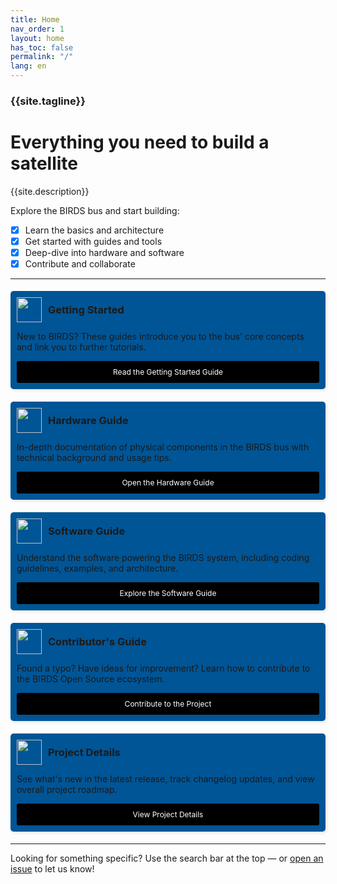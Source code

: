 ```yaml
---
title: Home
nav_order: 1
layout: home
has_toc: false
permalink: "/"
lang: en
---
```


### **{{site.tagline}}**

<!-- {: .lh-0 .text-blue-000} -->

# Everything you need to build a satellite

{{site.description}}

Explore the BIRDS bus and start building:

- [x] Learn the basics and architecture
- [x] Get started with guides and tools
- [x] Deep-dive into hardware and software
- [x] Contribute and collaborate

---

<div style="display: flex; flex-wrap: wrap; gap: 10px; justify-content: space-between;">

  <!-- Getting Started -->
  <div style="flex: 1 1 calc(50% - 10px); margin: 5px 0; padding: 10px; background-color: #005596; border-radius: 5px; box-shadow: 2px 2px 5px rgba(0, 0, 0, 0.1);">
    <div style="display: flex; align-items: center; gap: 10px;">
    <img src="https://www.svgrepo.com/show/9108/running-stick-figure.svg" width="40" height="40">
    <h3 style="margin: 0;">Getting Started</h3>
    </div> 
    <p>New to BIRDS? These guides introduce you to the bus' core concepts and link you to further tutorials.</p>
    <a href="{{site.url}}/get-started" style="display: block; margin-top: 5px; padding: 10px 0; background-color:#000; color: #fff; text-align: center; border-radius: 3px; font-size: 12px; text-decoration: none;">
      Read the Getting Started Guide
    </a>
  </div>

  <!-- Hardware Guide light-bg: #f4f6fa -->
  <div style="flex: 1 1 calc(50% - 10px); margin: 5px 0; padding: 10px; background-color: #005596; border-radius: 5px; box-shadow: 2px 2px 5px rgba(0, 0, 0, 0.1);">
    <div style="display: flex; align-items: center; gap: 10px;">
      <img src="https://www.svgrepo.com/show/326665/hardware-chip-outline.svg" width="40" height="40">
      <h3 style="margin: 0;">Hardware Guide</h3>
    </div>
    <p>In-depth documentation of physical components in the BIRDS bus with technical background and usage tips.</p>
    <a href="{{site.url}}/hardware" style="display: block; margin-top: 5px; padding: 10px 0; background-color:#000; color: #fff; text-align: center; border-radius: 3px; font-size: 12px; text-decoration: none;">
      Open the Hardware Guide
    </a>
  </div>

  <!-- Software Guide light-bg: #f4f6fa -->
 <div style="flex: 1 1 calc(50% - 10px); margin: 5px 0; padding: 10px; background-color: #005596; border-radius: 5px; box-shadow: 2px 2px 5px rgba(0, 0, 0, 0.1);">
    <div style="display: flex; align-items: center; gap: 10px;">
      <img src="https://www.svgrepo.com/show/525688/book-bookmark-minimalistic.svg" width="40" height="40">
      <h3 style="margin: 0;">Software Guide</h3>
    </div>
    <p>Understand the software powering the BIRDS system, including coding guidelines, examples, and architecture.</p>
    <a href="{{site.url}}/software" style="display: block; margin-top: 5px; padding: 10px 0; background-color:#000; color: #fff; text-align: center; border-radius: 3px; font-size: 12px; text-decoration: none;">
      Explore the Software Guide
    </a>
  </div>

  <!-- Contributor Guide light-bg: #f4f6fa -->
  <div style="flex: 1 1 calc(50% - 10px); margin: 5px 0; padding: 10px; background-color: #005596; border-radius: 5px; box-shadow: 2px 2px 5px rgba(0, 0, 0, 0.1);">
    <div style="display: flex; align-items: center; gap: 10px;">
      <img src="https://www.svgrepo.com/show/525586/user-plus.svg" width="40" height="40">
      <h3 style="margin: 0;">Contributor's Guide</h3>
    </div>
    <p>Found a typo? Have ideas for improvement? Learn how to contribute to the BIRDS Open Source ecosystem.</p>
    <a href="{{site.url}}/contribute" style="display: block; margin-top: 5px; padding: 10px 0; background-color:#000; color: #fff; text-align: center; border-radius: 3px; font-size: 12px; text-decoration: none;">
      Contribute to the Project
    </a>
  </div>

  <!-- Project Details light-bg: #f4f6fa -->
  <div style="flex: 1 1 100%; margin: 5px 0; padding: 10px; background-color: #005596; border-radius: 5px; box-shadow: 2px 2px 5px rgba(0, 0, 0, 0.1);">
    <div style="display: flex; align-items: center; gap: 10px;">
      <img src="https://www.svgrepo.com/show/486630/details.svg" width="40" height="40">
      <h3 style="margin: 0;">Project Details</h3>
    </div>
    <p>See what's new in the latest release, track changelog updates, and view overall project roadmap.</p>
    <a href="{{site.url}}/details" style="display: block; margin-top: 5px; padding: 10px 0; background-color:#000; color: #fff; text-align: center; border-radius: 3px; font-size: 12px; text-decoration: none;">
      View Project Details
    </a>
  </div>
</div>

---

Looking for something specific? Use the search bar at the top — or [open an issue](https://github.com/{{site.github_repo}}/issues) to let us know!
